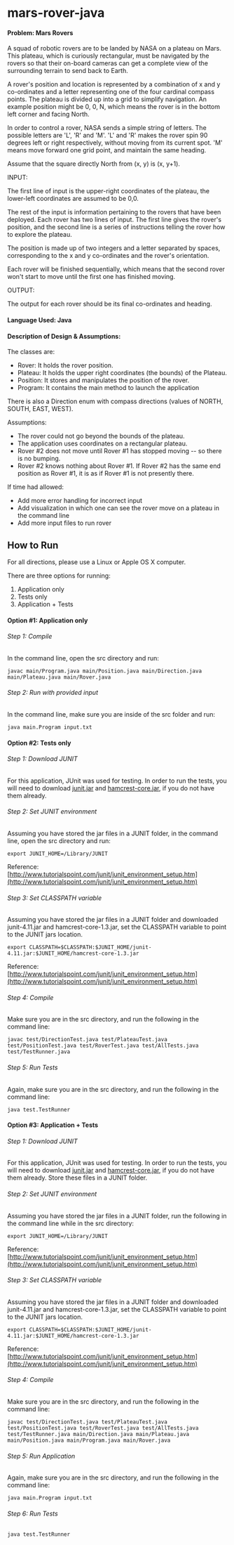 mars-rover-java
==========

#### Problem: Mars Rovers
 
A squad of robotic rovers are to be landed by NASA on a plateau on Mars. This plateau, which is curiously rectangular, must be navigated by the rovers so that their on-board cameras can get a complete view of the surrounding terrain to send back to Earth.
 
A rover's position and location is represented by a combination of x and y co-ordinates and a letter representing one of the four cardinal compass points. The plateau is divided up into a grid to simplify navigation. An example position might be 0, 0, N, which means the rover is in the bottom left corner and facing North.
 
In order to control a rover, NASA sends a simple string of letters. The possible letters are 'L', 'R' and 'M'. 'L' and 'R' makes the rover spin 90 degrees left or right respectively, without moving from its current spot. 'M' means move forward one grid point, and maintain the same heading.
 
Assume that the square directly North from (x, y) is (x, y+1).
 
INPUT:

The first line of input is the upper-right coordinates of the plateau, the lower-left coordinates are assumed to be 0,0.
 
The rest of the input is information pertaining to the rovers that have been deployed. Each rover has two lines of input. The first line gives the rover's position, and the second line is a series of instructions telling the rover how to explore the plateau.
 
The position is made up of two integers and a letter separated by spaces, corresponding to the x and y co-ordinates and the rover's orientation.
 
Each rover will be finished sequentially, which means that the second rover won't start to move until the first one has finished moving.
 
OUTPUT:

The output for each rover should be its final co-ordinates and heading.

#### Language Used: Java


#### Description of Design & Assumptions: 

The classes are:

- Rover: It holds the rover position.
- Plateau: It holds the upper right coordinates (the bounds) of the Plateau.
- Position: It stores and manipulates the position of the rover.
- Program: It contains the main method to launch the application

There is also a Direction enum with compass directions (values of NORTH, SOUTH, EAST, WEST).


Assumptions:

- The rover could not go beyond the bounds of the plateau.
- The application uses coordinates on a rectangular plateau.
- Rover #2 does not move until Rover #1 has stopped moving -- so there is no bumping.
- Rover #2 knows nothing about Rover #1.  If Rover #2 has the same end position as Rover #1, it is as if Rover #1 is not presently there.

If time had allowed:

- Add more error handling for incorrect input
- Add visualization in which one can see the rover move on a plateau in the command line
- Add more input files to run rover

## How to Run

For all directions, please use a Linux or Apple OS X computer.

There are three options for running:

1.  Application only
2.  Tests only
3.  Application + Tests

#### Option #1: Application only

###### Step 1: Compile

In the command line, open the src directory and run:

```
javac main/Program.java main/Position.java main/Direction.java main/Plateau.java main/Rover.java
```

###### Step 2: Run with provided input

In the command line, make sure you are inside of the src folder and run:

```
java main.Program input.txt
```

#### Option #2: Tests only

###### Step 1: Download JUNIT

For this application, JUnit was used for testing.  In order to run the tests, you will need to download [junit.jar](https://github.com/junit-team/junit/wiki/Download-and-Install) and [hamcrest-core.jar](https://github.com/junit-team/junit/wiki/Download-and-Install), if you do not have them already. 

###### Step 2: Set JUNIT environment

Assuming you have stored the jar files in a JUNIT folder, in the command line, open the src directory and run:

```
export JUNIT_HOME=/Library/JUNIT
```
Reference: [http://www.tutorialspoint.com/junit/junit_environment_setup.htm](http://www.tutorialspoint.com/junit/junit_environment_setup.htm)

###### Step 3: Set CLASSPATH variable

Assuming you have stored the jar files in a JUNIT folder and downloaded junit-4.11.jar and hamcrest-core-1.3.jar, set the CLASSPATH variable to point to the JUNIT jars location.

```
export CLASSPATH=$CLASSPATH:$JUNIT_HOME/junit-4.11.jar:$JUNIT_HOME/hamcrest-core-1.3.jar
```
Reference: [http://www.tutorialspoint.com/junit/junit_environment_setup.htm](http://www.tutorialspoint.com/junit/junit_environment_setup.htm)

###### Step 4: Compile 

Make sure you are in the src directory, and run the following in the command line:

```
javac test/DirectionTest.java test/PlateauTest.java test/PositionTest.java test/RoverTest.java test/AllTests.java test/TestRunner.java
```

###### Step 5: Run Tests

Again, make sure you are in the src directory, and run the following in the command line:

```
java test.TestRunner
```


#### Option #3: Application + Tests

###### Step 1: Download JUNIT

For this application, JUnit was used for testing.  In order to run the tests, you will need to download [junit.jar](https://github.com/junit-team/junit/wiki/Download-and-Install) and [hamcrest-core.jar](https://github.com/junit-team/junit/wiki/Download-and-Install), if you do not have them already.  Store these files in a JUNIT folder.

###### Step 2: Set JUNIT environment

Assuming you have stored the jar files in a JUNIT folder, run the following in the command line while in the src directory:

```
export JUNIT_HOME=/Library/JUNIT
```
Reference: [http://www.tutorialspoint.com/junit/junit_environment_setup.htm](http://www.tutorialspoint.com/junit/junit_environment_setup.htm)

###### Step 3: Set CLASSPATH variable

Assuming you have stored the jar files in a JUNIT folder and downloaded junit-4.11.jar and hamcrest-core-1.3.jar, set the CLASSPATH variable to point to the JUNIT jars location.

```
export CLASSPATH=$CLASSPATH:$JUNIT_HOME/junit-4.11.jar:$JUNIT_HOME/hamcrest-core-1.3.jar
```

Reference: [http://www.tutorialspoint.com/junit/junit_environment_setup.htm](http://www.tutorialspoint.com/junit/junit_environment_setup.htm)

###### Step 4: Compile 

Make sure you are in the src directory, and run the following in the command line:

```
javac test/DirectionTest.java test/PlateauTest.java test/PositionTest.java test/RoverTest.java test/AllTests.java test/TestRunner.java main/Direction.java main/Plateau.java main/Position.java main/Program.java main/Rover.java
```

###### Step 5: Run Application

Again, make sure you are in the src directory, and run the following in the command line:

```
java main.Program input.txt
```

###### Step 6: Run Tests
```
java test.TestRunner
```
